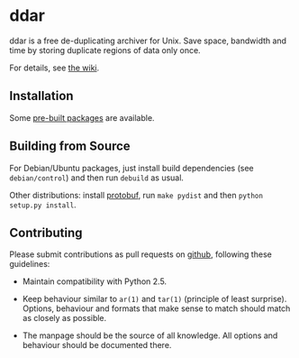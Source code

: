 ddar
====

ddar is a free de-duplicating archiver for Unix. Save space, bandwidth and time by storing duplicate regions of data only once.

For details, see [the wiki][1].

Installation
------------

Some [pre-built packages][1] are available.

Building from Source
--------------------

For Debian/Ubuntu packages, just install build dependencies (see
`debian/control`) and then run `debuild` as usual.

Other distributions: install [protobuf][2], run `make pydist` and then `python
setup.py install`.

Contributing
------------

Please submit contributions as pull requests on [github][3], following these
guidelines:

 * Maintain compatibility with Python 2.5.

 * Keep behaviour similar to `ar(1)` and `tar(1)` (principle of least surprise).
   Options, behaviour and formats that make sense to match should match as
   closely as possible.

 * The manpage should be the source of all knowledge. All options and behaviour
   should be documented there.


[1]: https://github.com/basak/ddar/wiki
[2]: http://code.google.com/p/protobuf/
[3]: https://github.com/basak/ddar
